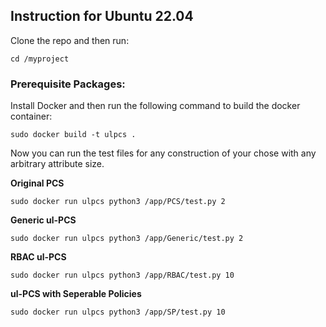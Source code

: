 ## Instruction for Ubuntu 22.04
Clone the repo and then run:
```
cd /myproject
```

### Prerequisite Packages:
Install Docker and then run the following command to build the docker container:

```
sudo docker build -t ulpcs .
```
Now you can run the test files for any construction of your chose with any arbitrary attribute size. 


**Original PCS**

```
sudo docker run ulpcs python3 /app/PCS/test.py 2
```


**Generic ul-PCS**

```
sudo docker run ulpcs python3 /app/Generic/test.py 2
```


**RBAC ul-PCS**

```
sudo docker run ulpcs python3 /app/RBAC/test.py 10 
```


**ul-PCS with Seperable Policies**

```
sudo docker run ulpcs python3 /app/SP/test.py 10
```
